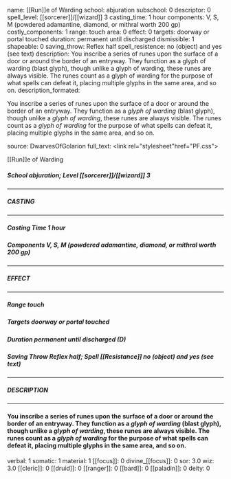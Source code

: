 name: [[Run]]e of Warding
school: abjuration
subschool: 0
descriptor: 0
spell_level: [[sorcerer]]/[[wizard]] 3
casting_time: 1 hour
components: V, S, M (powdered adamantine, diamond, or mithral worth 200 gp)
costly_components: 1
range: touch
area: 0
effect: 0
targets: doorway or portal touched
duration: permanent until discharged
dismissible: 1
shapeable: 0
saving_throw: Reflex half
spell_resistence: no (object) and yes (see text)
description: You inscribe a series of runes upon the surface of a door or around the border of an entryway. They function as a glyph of warding (blast glyph), though unlike a glyph of warding, these runes are always visible. The runes count as a glyph of warding for the purpose of what spells can defeat it, placing multiple glyphs in the same area, and so on.
description_formated: <p>You inscribe a series of runes upon the surface of a door or around the border of an entryway. They function as a <i>glyph of warding</i> (blast glyph), though unlike a <i>glyph of warding</i>, these runes are always visible. The runes count as a <i>glyph of warding</i> for the purpose of what spells can defeat it, placing multiple glyphs in the same area, and so on.</p>
source: DwarvesOfGolarion
full_text: <link rel="stylesheet"href="PF.css"><div class="heading"><p class="alignleft">[[Run]]e of Warding</p><div style="clear: both;"></div></div><div><h5><b>School </b>abjuration; <b>Level </b>[[sorcerer]]/[[wizard]] 3</h5></div><hr/><div><h5><b>CASTING</b></h5></div><hr/><div><h5><b>Casting Time </b>1 hour</h5><h5><b>Components </b>V, S, M (powdered adamantine, diamond, or mithral worth 200 gp)</h5></div><hr/><div><h5><b>EFFECT</b></h5></div><hr/><div><h5><b>Range </b>touch</h5><h5><b>Targets </b>doorway or portal touched</h5><h5><b>Duration </b>permanent until discharged (D)</h5><h5><b>Saving Throw </b>Reflex half; <b>Spell [[Resistance]] </b>no (object) and yes (see text)</h5></div><hr/><div><h5><b>DESCRIPTION</b></h5></div><hr/><div><h4><p>You inscribe a series of runes upon the surface of a door or around the border of an entryway. They function as a <i>glyph of warding</i> (blast glyph), though unlike a <i>glyph of warding</i>, these runes are always visible. The runes count as a <i>glyph of warding</i> for the purpose of what spells can defeat it, placing multiple glyphs in the same area, and so on.</p></h4></div>
verbal: 1
somatic: 1
material: 1
[[focus]]: 0
divine_[[focus]]: 0
sor: 3.0
wiz: 3.0
[[cleric]]: 0
[[druid]]: 0
[[ranger]]: 0
[[bard]]: 0
[[paladin]]: 0
deity: 0
